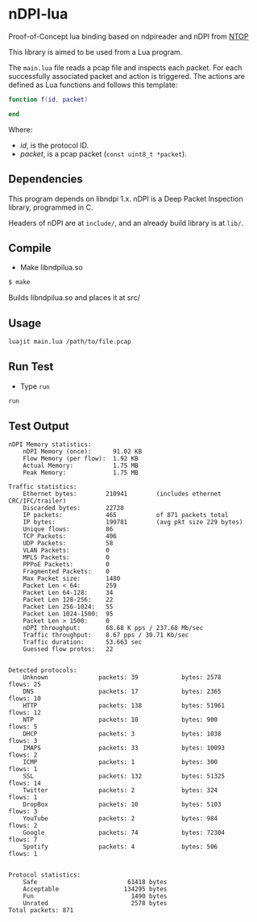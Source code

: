# nDPI-lua

Proof-of-Concept lua binding based on ndpireader and nDPI from [NTOP](http://ntop.org)

This library is aimed to be used from a Lua program.

The ```main.lua``` file reads a pcap file and inspects each packet. For each successfully associated packet and action is triggered. The actions are defined as Lua functions and follows this template:

```lua
function f(id, packet)

end
```

Where:

   * *id*, is the protocol ID.
   * *packet*, is a pcap packet (```const uint8_t *packet```).

Dependencies
------------

This program depends on libndpi 1.x. nDPI is a Deep Packet Inspection library, programmed in C.

Headers of nDPI are at ```include/```, and an already build library is at ```lib/```.

Compile
-------

* Make libndpilua.so

```bash
$ make
```

Builds libndpilua.so and places it at src/

Usage
---


```bash
luajit main.lua /path/to/file.pcap
```



Run Test
---

* Type `run`

```bash
run
```


Test Output
---
```
nDPI Memory statistics:
	nDPI Memory (once):      91.02 KB     
	Flow Memory (per flow):  1.92 KB      
	Actual Memory:           1.75 MB      
	Peak Memory:             1.75 MB      

Traffic statistics:
	Ethernet bytes:        210941        (includes ethernet CRC/IFC/trailer)
	Discarded bytes:       22728        
	IP packets:            465           of 871 packets total
	IP bytes:              199781        (avg pkt size 229 bytes)
	Unique flows:          86           
	TCP Packets:           406          
	UDP Packets:           58           
	VLAN Packets:          0            
	MPLS Packets:          0            
	PPPoE Packets:         0            
	Fragmented Packets:    0            
	Max Packet size:       1480         
	Packet Len < 64:       259          
	Packet Len 64-128:     34           
	Packet Len 128-256:    22           
	Packet Len 256-1024:   55           
	Packet Len 1024-1500:  95           
	Packet Len > 1500:     0            
	nDPI throughput:       68.68 K pps / 237.68 Mb/sec
	Traffic throughput:    8.67 pps / 30.71 Kb/sec
	Traffic duration:      53.663 sec
	Guessed flow protos:   22           


Detected protocols:
	Unknown              packets: 39            bytes: 2578          flows: 25           
	DNS                  packets: 17            bytes: 2365          flows: 10           
	HTTP                 packets: 138           bytes: 51961         flows: 12           
	NTP                  packets: 10            bytes: 900           flows: 5            
	DHCP                 packets: 3             bytes: 1038          flows: 3            
	IMAPS                packets: 33            bytes: 10093         flows: 2            
	ICMP                 packets: 1             bytes: 300           flows: 1            
	SSL                  packets: 132           bytes: 51325         flows: 14           
	Twitter              packets: 2             bytes: 324           flows: 1            
	DropBox              packets: 10            bytes: 5103          flows: 3            
	YouTube              packets: 2             bytes: 984           flows: 2            
	Google               packets: 74            bytes: 72304         flows: 7            
	Spotify              packets: 4             bytes: 506           flows: 1            


Protocol statistics:
	Safe                         61418 bytes
	Acceptable                  134295 bytes
	Fun                           1490 bytes
	Unrated                       2578 bytes
Total packets: 871

```


